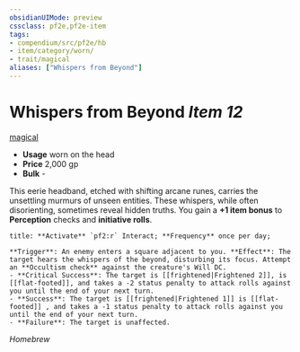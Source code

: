 ```yaml
---
obsidianUIMode: preview
cssclass: pf2e,pf2e-item
tags:
- compendium/src/pf2e/hb
- item/category/worn/
- trait/magical
aliases: ["Whispers from Beyond"]
---
```

# Whispers from Beyond *Item 12*  
[magical](magical.md)

- **Usage** worn on the head
- **Price** 2,000 gp
- **Bulk** -

This eerie headband, etched with shifting arcane runes, carries the unsettling murmurs of unseen entities. These whispers, while often disorienting, sometimes reveal hidden truths.  You gain a **+1 item bonus** to **Perception** checks and **initiative rolls**.

```ad-embed-ability
title: **Activate** `pf2:r` Interact; **Frequency** once per day; 

**Trigger**: An enemy enters a square adjacent to you. **Effect**: The target hears the whispers of the beyond, disturbing its focus. Attempt an **Occultism check** against the creature's Will DC.
- **Critical Success**: The target is [[frightened|Frightened 2]], is [[flat-footed]], and takes a -2 status penalty to attack rolls against you until the end of your next turn.
- **Success**: The target is [[frightened|Frightened 1]] is [[flat-footed]] , and takes a -1 status penalty to attack rolls against you until the end of your next turn.
- **Failure**: The target is unaffected.
```


*Homebrew*